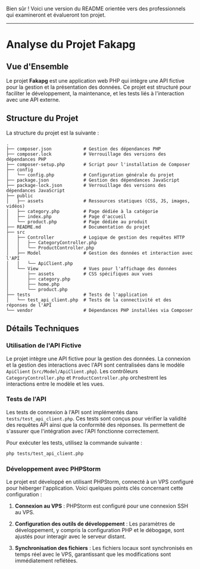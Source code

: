 Bien sûr ! Voici une version du README orientée vers des professionnels qui examineront et évalueront ton projet.

---

# Analyse du Projet Fakapg

## Vue d'Ensemble

Le projet **Fakapg** est une application web PHP qui intègre une API fictive pour la gestion et la présentation des données. Ce projet est structuré pour faciliter le développement, la maintenance, et les tests liés à l'interaction avec une API externe.

## Structure du Projet

La structure du projet est la suivante :

```
.
├── composer.json            # Gestion des dépendances PHP
├── composer.lock            # Verrouillage des versions des dépendances PHP
├── composer-setup.php       # Script pour l'installation de Composer
├── config
│   └── config.php           # Configuration générale du projet
├── package.json             # Gestion des dépendances JavaScript
├── package-lock.json        # Verrouillage des versions des dépendances JavaScript
├── public
│   ├── assets               # Ressources statiques (CSS, JS, images, vidéos)
│   ├── category.php         # Page dédiée à la catégorie
│   ├── index.php            # Page d'accueil
│   └── product.php          # Page dédiée au produit
├── README.md                # Documentation du projet
├── src
│   ├── Controller           # Logique de gestion des requêtes HTTP
│   │   ├── CategoryController.php
│   │   └── ProductController.php
│   ├── Model                # Gestion des données et interaction avec l'API
│   │   └── ApiClient.php
│   └── View                 # Vues pour l'affichage des données
│       ├── assets           # CSS spécifiques aux vues
│       ├── category.php
│       ├── home.php
│       └── product.php
├── tests                    # Tests de l'application
│   └── test_api_client.php  # Tests de la connectivité et des réponses de l'API
└── vendor                   # Dépendances PHP installées via Composer
```

## Détails Techniques

### Utilisation de l'API Fictive

Le projet intègre une API fictive pour la gestion des données. La connexion et la gestion des interactions avec l'API sont centralisées dans le modèle `ApiClient` (`src/Model/ApiClient.php`). Les contrôleurs `CategoryController.php` et `ProductController.php` orchestrent les interactions entre le modèle et les vues.

### Tests de l'API

Les tests de connexion à l'API sont implémentés dans `tests/test_api_client.php`. Ces tests sont conçus pour vérifier la validité des requêtes API ainsi que la conformité des réponses. Ils permettent de s'assurer que l'intégration avec l'API fonctionne correctement.

Pour exécuter les tests, utilisez la commande suivante :

```bash
php tests/test_api_client.php
```

### Développement avec PHPStorm

Le projet est développé en utilisant PHPStorm, connecté à un VPS configuré pour héberger l'application. Voici quelques points clés concernant cette configuration :

1. **Connexion au VPS** : PHPStorm est configuré pour une connexion SSH au VPS.

2. **Configuration des outils de développement** : Les paramètres de développement, y compris la configuration PHP et le débogage, sont ajustés pour interagir avec le serveur distant.

3. **Synchronisation des fichiers** : Les fichiers locaux sont synchronisés en temps réel avec le VPS, garantissant que les modifications sont immédiatement reflétées.


```

